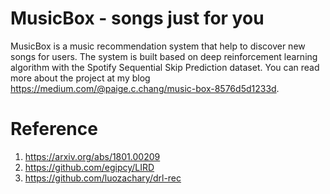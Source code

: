 # MusicBox - songs just for you

MusicBox is a music recommendation system that help to discover new songs for users. The system is built based on deep reinforcement learning algorithm with the Spotify Sequential Skip Prediction dataset. You can read more about the project at my blog https://medium.com/@paige.c.chang/music-box-8576d5d1233d.


# Reference
1. https://arxiv.org/abs/1801.00209
2. https://github.com/egipcy/LIRD
3. https://github.com/luozachary/drl-rec
